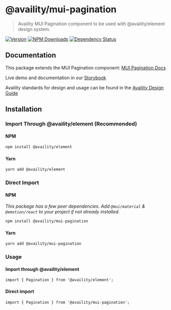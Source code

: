 # @availity/mui-pagination

> Availity MUI Pagination component to be used with @availity/element design system.

[![Version](https://img.shields.io/npm/v/@availity/mui-pagination.svg?style=for-the-badge)](https://www.npmjs.com/package/@availity/mui-pagination)
[![NPM Downloads](https://img.shields.io/npm/dt/@availity/mui-pagination.svg?style=for-the-badge)](https://www.npmjs.com/package/@availity/mui-pagination)
[![Dependency Status](https://img.shields.io/librariesio/release/npm/@availity/mui-pagination?style=for-the-badge)](https://github.com/Availity/element/blob/main/packages/mui-pagination/package.json)

## Documentation

This package extends the MUI Pagination component: [MUI Pagination Docs](https://mui.com/components/pagination/)

Live demo and documentation in our [Storybook](https://availity.github.io/element/?path=/docs/components-pagination-introduction--docs)

Availity standards for design and usage can be found in the [Availity Design Guide](https://design.availity.com/2e36e50c7)

## Installation

### Import Through @availity/element (Recommended)

#### NPM

```bash
npm install @availity/element
```

#### Yarn

```bash
yarn add @availity/element
```

### Direct Import

#### NPM

_This package has a few peer dependencies. Add `@mui/material` & `@emotion/react` to your project if not already installed._

```bash
npm install @availity/mui-pagination
```

#### Yarn

```bash
yarn add @availity/mui-pagination
```

### Usage

#### Import through @availity/element

```tsx
import { Pagination } from '@availity/element';
```

#### Direct import

```tsx
import { Pagination } from '@availity/mui-pagination';
```
